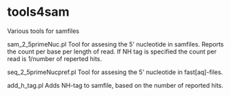 # tools4sam
Various tools for samfiles

sam_2_5primeNuc.pl
Tool for assesing the 5' nucleotide in samfiles. Reports the count per base per length of read. If NH tag is specified the count per read is 1/number of reperted hits.

seq_2_5primeNucpref.pl
Tool for assesing the 5' nucleotide in fast[aq]-files. 

add_h_tag.pl
Adds NH-tag to samfile, based on the number of reported hits. 
